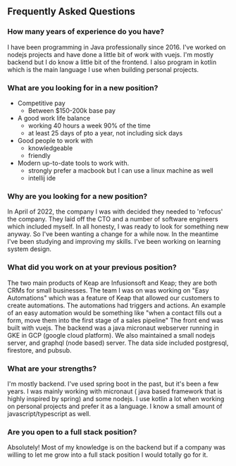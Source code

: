 ## Frequently Asked Questions

### How many years of experience do you have?

I have been programming in Java professionally since 2016. I've worked on nodejs projects and have done a little bit of
work with vuejs. I'm mostly backend but I do know a little bit of the frontend. I also program in kotlin which is the
main language I use when building personal projects.

### What are you looking for in a new position?

- Competitive pay
    - Between $150-200k base pay
- A good work life balance
    - working 40 hours a week 90% of the time
    - at least 25 days of pto a year, not including sick days
- Good people to work with
    - knowledgeable
    - friendly
- Modern up-to-date tools to work with.
    - strongly prefer a macbook but I can use a linux machine as well
    - intellij ide

### Why are you looking for a new position?

In April of 2022, the company I was with decided they needed to 'refocus' the company. They laid off the CTO and a
number of software engineers which included myself. In all honesty, I was ready to look for something new anyway. So
I've been wanting a change for a while now. In the meantime I've been studying and improving my skills. I've been
working on learning system design.

### What did you work on at your previous position?

The two main products of Keap are Infusionsoft and Keap; they are both CRMs for small businesses. The team I was on was
working on "Easy Automations" which was a feature of Keap that allowed our customers to create automations. The
automations had triggers and actions. An example of an easy automation would be something like "when a contact fills out
a form, move them into the first stage of a sales pipeline" The front end was built with vuejs. The backend was a java
micronaut webserver running in GKE in GCP (google cloud platform). We also maintained a small nodejs server, and
graphql (node based) server. The data side included postgresql, firestore, and pubsub.

### What are your strengths?

I'm mostly backend. I've used spring boot in the past, but it's been a few years. I was mainly working with micronaut (
java based framework that is highly inspired by spring) and some nodejs. I use kotlin a lot when working on personal
projects and prefer it as a language. I know a small amount of javascript/typescript as well.

### Are you open to a full stack position?

Absolutely! Most of my knowledge is on the backend but if a company was willing to let me grow into a full stack
position I
would totally go for it.
